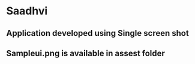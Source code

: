 # Saadhvi

## Application developed using Single screen shot
## Sampleui.png is available in assest folder
